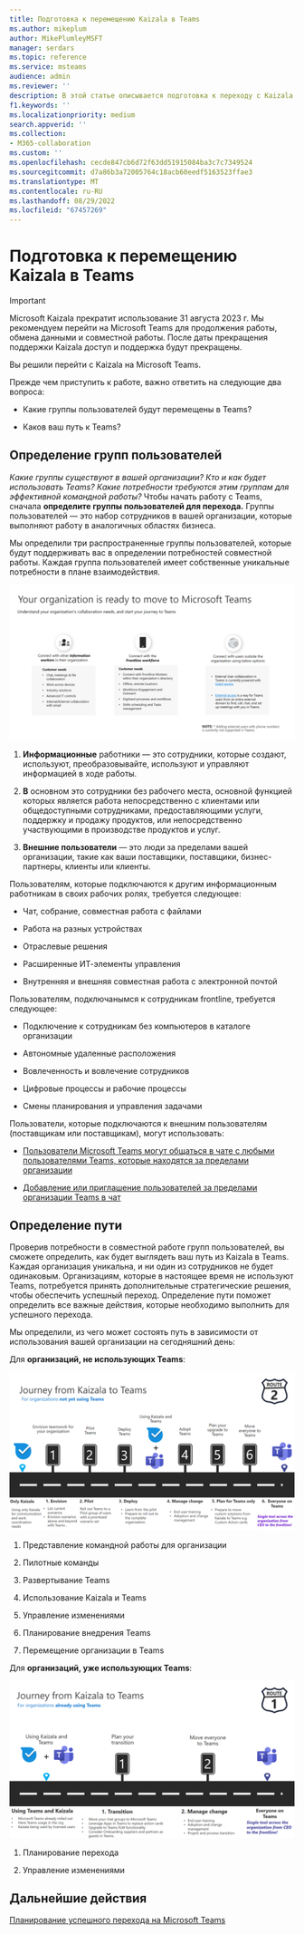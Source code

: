 ```yaml
---
title: Подготовка к перемещению Kaizala в Teams
ms.author: mikeplum
author: MikePlumleyMSFT
manager: serdars
ms.topic: reference
ms.service: msteams
audience: admin
ms.reviewer: ''
description: В этой статье описывается подготовка к переходу с Kaizala на Microsoft Teams.
f1.keywords: ''
ms.localizationpriority: medium
search.appverid: ''
ms.collection:
- M365-collaboration
ms.custom: ''
ms.openlocfilehash: cecde847cb6d72f63dd51915084ba3c7c7349524
ms.sourcegitcommit: d7a86b3a72005764c18acb60eedf5163523ffae3
ms.translationtype: MT
ms.contentlocale: ru-RU
ms.lasthandoff: 08/29/2022
ms.locfileid: "67457269"
---
```

# <a name="prepare-for-your-kaizala-to-teams-move"></a>Подготовка к перемещению Kaizala в Teams

> [!Important]
> Microsoft Kaizala прекратит использование 31 августа 2023 г. Мы рекомендуем перейти на Microsoft Teams для продолжения работы, обмена данными и совместной работы. После даты прекращения поддержки Kaizala доступ и поддержка будут прекращены.

Вы решили перейти с Kaizala на Microsoft Teams.

Прежде чем приступить к работе, важно ответить на следующие два вопроса:

- Какие группы пользователей будут перемещены в Teams?  

- Каков ваш путь к Teams?

## <a name="identify-user-groups"></a>Определение групп пользователей

*Какие группы существуют в вашей организации? Кто и как будет использовать Teams? Какие потребности требуются этим группам для эффективной командной работы?* Чтобы начать работу с Teams, сначала **определите группы пользователей для перехода.**  Группы пользователей — это набор сотрудников в вашей организации, которые выполняют работу в аналогичных областях бизнеса. 

Мы определили три распространенные группы пользователей, которые будут поддерживать вас в определении потребностей совместной работы. Каждая группа пользователей имеет собственные уникальные потребности в плане взаимодействия. 

![Диаграмма групп пользователей для перехода](media/kaizala-user-groups.png)

 1. **Информационные** работники — это сотрудники, которые создают, используют, преобразовывайте, используют и управляют информацией в ходе работы.

 2. **В** основном это сотрудники без рабочего места, основной функцией которых является работа непосредственно с клиентами или общедоступными сотрудниками, предоставляющими услуги, поддержку и продажу продуктов, или непосредственно участвующими в производстве продуктов и услуг.

 3. **Внешние пользователи** — это люди за пределами вашей организации, такие как ваши поставщики, поставщики, бизнес-партнеры, клиенты или клиенты.

Пользователям, которые подключаются к другим информационным работникам в своих рабочих ролях, требуется следующее:

- Чат, собрание, совместная работа с файлами

- Работа на разных устройствах

- Отраслевые решения

- Расширенные ИТ-элементы управления
  
- Внутренняя и внешняя совместная работа с электронной почтой

Пользователям, подключанымся к сотрудникам frontline, требуется следующее:

- Подключение к сотрудникам без компьютеров в каталоге организации

- Автономные удаленные расположения

- Вовлеченность и вовлечение сотрудников

- Цифровые процессы и рабочие процессы

- Смены планирования и управления задачами

Пользователи, которые подключаются к внешним пользователям (поставщикам или поставщикам), могут использовать:

- [Пользователи Microsoft Teams могут общаться в чате с любыми пользователями Teams, которые находятся за пределами организации](https://techcommunity.microsoft.com/t5/microsoft-teams-blog/microsoft-teams-users-can-now-chat-with-any-teams-user-outside/ba-p/3070832)

- [Добавление или приглашение пользователей за пределами организации Teams в чат](https://support.microsoft.com/en-us/office/add-or-invite-people-outside-your-teams-org-to-a-chat-6897ab47-9f60-4db6-8b95-18599714fe57)

## <a name="determine-your-path"></a>Определение пути

Проверив потребности в совместной работе групп пользователей, вы сможете определить, как будет выглядеть ваш путь из Kaizala в Teams. Каждая организация уникальна, и ни один из сотрудников не будет одинаковым. Организациям, которые в настоящее время не используют Teams, потребуется принять дополнительные стратегические решения, чтобы обеспечить успешный переход. Определение пути поможет определить все важные действия, которые необходимо выполнить для успешного перехода.

Мы определили, из чего может состоять путь в зависимости от использования вашей организации на сегодняшний день:  

Для **организаций, не использующих Teams**:

![Путь для организаций, которые в настоящее время не используют Teams](media/kaizala-not-using-teams.png)

 1. Представление командной работы для организации

 2. Пилотные команды
  
 3. Развертывание Teams
  
 4. Использование Kaizala и Teams
  
 5. Управление изменениями

 6. Планирование внедрения Teams

 7. Перемещение организации в Teams

Для **организаций, уже использующих Teams**:

![Путь для организаций, в настоящее время использующих Teams](media/kaizala-using-teams.png)

 1. Планирование перехода

 2. Управление изменениями

## <a name="next-steps"></a>Дальнейшие действия

<a name="ControlSyncThroughput"> </a>

[Планирование успешного перехода на Microsoft Teams](/MicrosoftTeams/plan-your-move-kaizala)
